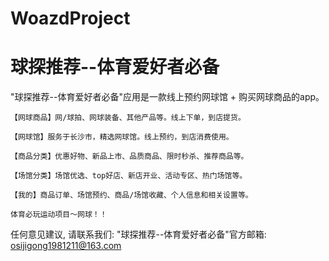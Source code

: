 # WoazdProject
# 球探推荐--体育爱好者必备

  "球探推荐--体育爱好者必备"应用是一款线上预约网球馆 + 购买网球商品的app。
    
    【网球商品】网/球拍、网球装备、其他产品等。线上下单，到店提货。
    
    【网球馆】服务于长沙市，精选网球馆。线上预约，到店消费使用。
    
    【商品分类】优惠好物、新品上市、品质商品、限时秒杀、推荐商品等。
    
    【场馆分类】场馆优选、top好店、新店开业、活动专区、热门场馆等。
    
    【我的】商品订单、场馆预约、商品/场馆收藏、个人信息和相关设置等。

    体育必玩运动项目～网球！！

   任何意见建议, 请联系我们: 
   "球探推荐--体育爱好者必备"官方邮箱: osijigong1981211@163.com
